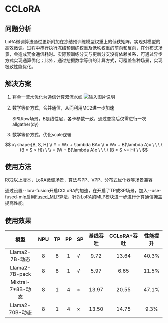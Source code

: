 # CCLoRA

## 问题分析

LoRA微调算法通过更新附加在冻结预训练模型权重上的低秩矩阵，实现对模型的高效微调。过程中串行执行冻结预训练权重及低秩权重的前向和反向，在分布式场景，会造成冗余通信耗时。实际预训练分支与更新分支没有依赖关系，可通过异步方式实现通算优化；此外，通过挖掘数学等价的计算方式，可覆盖各种场景，实现极致性能优化。

## 解决方案

1. 将单一流水优化为通信计算双流水线
![输入图片说明](https://foruda.gitee.com/images/1722944695028060121/d24c8bcf_8362322.png "CCLoRA.png")

2. 数学等价方式，合并通信，从而利用MC2进一步加速

   SP&Row场景，B是线性层，各卡参数一致，通过变换后仅需进行一次allgather(dy)
   
3. 数学等价方式，优化scale逻辑
  
  $$
  x\ shape:[B, S, H] \\ 
  Y = Wx + \lambda BAx \\
  = Wx + B(\lambda A)x   \ \ \ \  (B * S < H)\ \  \\
  = (W + B(\lambda A)x   \ \ \ \  (B * S >= H)   \ \ 
  $$
  

## 使用方法

RC2以上版本，LoRA微调场景，算法与PP、VPP、分布式优化器等场景兼容

通过设置--lora-fusion开启CCLoRA的加速，在开启了TP或SP场景，加入--use-fused-mlp启用<td><a href="fused_mlp.md">Fused_MLP</a></td>算法，针对LoRA的MLP模块进一步进行计算通信掩盖提高性能。

## 使用效果

|       模型        | NPU  |  TP  |  PP  | SP   | 基线吞吐 | CCLoRA+吞吐 | 性能提升 |
| :---------------: | :--: | :--: | :--: | ---- | :------: | :---------: | :------: |
|  Llama2-7B-动态   |  8   |  8   |  1   | √    |   9.72   |    13.64    |  40.3%   |
|  Llama2-7B-pack   |  8   |  8   |  1   | √    |   5.97   |    6.65     |  11.5%   |
| Mixtral-7*8B-动态 |  8   |  1   |  4   | ×    |  13.97   |    20.55    |  47.1%   |
|  Llama2-70B-动态  |  8   |  1   |  4   | ×    |  13.50   |    14.75    |   9.3%   |